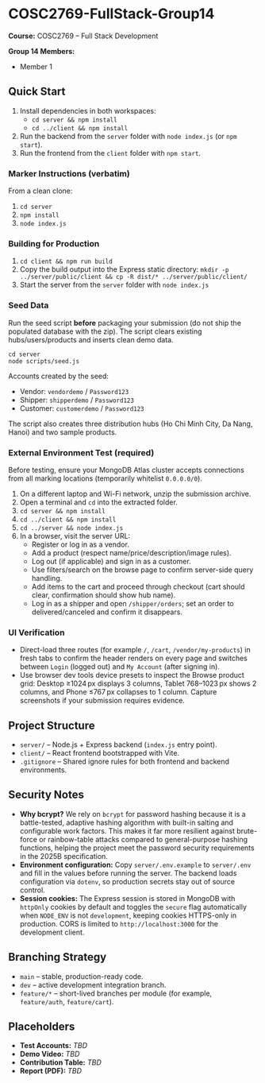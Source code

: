 # COSC2769-FullStack-Group14

**Course:** COSC2769 – Full Stack Development

**Group 14 Members:**
- Member 1

## Quick Start
1. Install dependencies in both workspaces:
   - `cd server && npm install`
   - `cd ../client && npm install`
2. Run the backend from the `server` folder with `node index.js` (or `npm start`).
3. Run the frontend from the `client` folder with `npm start`.

### Marker Instructions (verbatim)
From a clean clone:
1. `cd server`
2. `npm install`
3. `node index.js`

### Building for Production
1. `cd client && npm run build`
2. Copy the build output into the Express static directory: `mkdir -p ../server/public/client && cp -R dist/* ../server/public/client/`
3. Start the server from the `server` folder with `node index.js`

### Seed Data
Run the seed script **before** packaging your submission (do not ship the populated database with the zip). The script clears existing hubs/users/products and inserts clean demo data.

```
cd server
node scripts/seed.js
```

Accounts created by the seed:
- Vendor: `vendordemo` / `Password123`
- Shipper: `shipperdemo` / `Password123`
- Customer: `customerdemo` / `Password123`

The script also creates three distribution hubs (Ho Chi Minh City, Da Nang, Hanoi) and two sample products.

### External Environment Test (required)
Before testing, ensure your MongoDB Atlas cluster accepts connections from all marking locations (temporarily whitelist `0.0.0.0/0`).

1. On a different laptop and Wi-Fi network, unzip the submission archive.
2. Open a terminal and `cd` into the extracted folder.
3. `cd server && npm install`
4. `cd ../client && npm install`
5. `cd ../server && node index.js`
6. In a browser, visit the server URL:
   - Register or log in as a vendor.
   - Add a product (respect name/price/description/image rules).
   - Log out (if applicable) and sign in as a customer.
   - Use filters/search on the browse page to confirm server-side query handling.
   - Add items to the cart and proceed through checkout (cart should clear, confirmation should show hub name).
   - Log in as a shipper and open `/shipper/orders`; set an order to delivered/canceled and confirm it disappears.

### UI Verification
- Direct-load three routes (for example `/`, `/cart`, `/vendor/my-products`) in fresh tabs to confirm the header renders on every page and switches between `Login` (logged out) and `My Account` (after signing in).
- Use browser dev tools device presets to inspect the Browse product grid: Desktop ≥1024 px displays 3 columns, Tablet 768–1023 px shows 2 columns, and Phone ≤767 px collapses to 1 column. Capture screenshots if your submission requires evidence.

## Project Structure
- `server/` – Node.js + Express backend (`index.js` entry point).
- `client/` – React frontend bootstrapped with Vite.
- `.gitignore` – Shared ignore rules for both frontend and backend environments.

## Security Notes

- **Why bcrypt?** We rely on `bcrypt` for password hashing because it is a battle-tested, adaptive hashing algorithm with built-in salting and configurable work factors. This makes it far more resilient against brute-force or rainbow-table attacks compared to general-purpose hashing functions, helping the project meet the password security requirements in the 2025B specification.
- **Environment configuration:** Copy `server/.env.example` to `server/.env` and fill in the values before running the server. The backend loads configuration via `dotenv`, so production secrets stay out of source control.
- **Session cookies:** The Express session is stored in MongoDB with `httpOnly` cookies by default and toggles the `secure` flag automatically when `NODE_ENV` is not `development`, keeping cookies HTTPS-only in production. CORS is limited to `http://localhost:3000` for the development client.

## Branching Strategy
- `main` – stable, production-ready code.
- `dev` – active development integration branch.
- `feature/*` – short-lived branches per module (for example, `feature/auth`, `feature/cart`).

## Placeholders
- **Test Accounts:** _TBD_
- **Demo Video:** _TBD_
- **Contribution Table:** _TBD_
- **Report (PDF):** _TBD_
